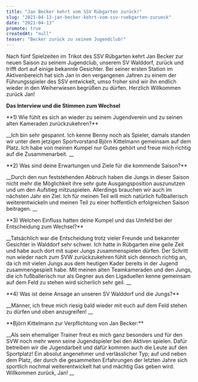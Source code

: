 ```yaml
---
title: "Jan Becker kehrt vom SSV Rübgarten zurück!"
slug: "2021-04-13-jan-becker-kehrt-vom-ssv-ruebgarten-zurueck"
date: "2021-04-13"
promote: true
createdAt: "null"
teaser: "Becker zurück zu seinem Jugendclub!"
---
```

Nach fünf Spielzeiten im Trikot des SSV Rübgarten kehrt Jan Becker zur neuen Saison zu seinem Jugendclub, unserem SV Walddorf, zurück und trifft dort auf einige bekannte Gesichter. Bei seiner ersten Station im Aktivenbereich hat sich Jan in den vergangenen Jahren zu einem der Führungsspieler des SSV entwickelt, umso froher sind wir ihn endlich wieder in den Weiherwiesen begrüßen zu dürfen. Herzlich Willkommen zurück Jan!



**Das Interview und die Stimmen zum Wechsel**

 


<p class="MsoNoSpacing">**1) Wie fühlt es sich an wieder zu seinem Jugendverein und zu seinen alten Kameraden zurückzukehren?**


<p class="MsoNoSpacing"> __Ich bin sehr gespannt. Ich kenne Benny noch als Spieler, damals standen wir unter dem jetzigen Sportvorstand Björn Kittelmann gemeinsam auf dem Platz. Ich habe von meinen Kumpel nur Gutes gehört und freue mich richtig auf die Zusammenarbeit. __


<p class="MsoNoSpacing">**2) Was sind deine Erwartungen und Ziele für die kommende Saison?**


<p class="MsoNoSpacing"> __Durch den nun feststehenden Abbruch haben die Jungs in dieser Saison nicht mehr die Möglichkeit ihre sehr gute Ausgangsposition auszunutzen und um den Aufstieg mitzuspielen. Allerdings brauchen wir auch im nächsten Jahr ein Ziel. Ich für meinen Teil will mich natürlich fußballerisch weiterentwickeln und meinen Teil zu einer hoffentlich erfolgreichen Saison beitragen. __


<p class="MsoNoSpacing">**3) Welchen Einfluss hatten deine Kumpel und das Umfeld bei der Entscheidung zum Wechsel?**


<p class="MsoNoSpacing"> __Tatsächlich war die Entscheidung trotz vieler Freunde und bekannter Gesichter in Walddorf sehr schwer. Ich hatte in Rübgarten eine geile Zeit und habe auch dort mit super Jungs zusammenspielen dürfen. Der Schritt nun wieder nach zum SVW zurückzukehren fühlt sich dennoch richtig an, da ich mit vielen Jungs aus dem heutigen Kader bereits in der Jugend zusammengespielt habe. Mit meinen alten Teamkameraden und den Jungs, die ich fußballerisch nur als Gegner aus den Ligaduellen kenne gemeinsam auf dem Feld zu stehen wird sicherlich sehr geil. __


<p class="MsoNoSpacing">**4) Was ist deine Ansage an unseren SV Walddorf und die Jungs?**


<p class="MsoNoSpacing"> __Männer, ich freue mich riesig bald wieder mit euch auf dem Feld stehen zu dürfen und oben anzugreifen! __


<p class="MsoNoSpacing"> 


<p class="MsoNoSpacing">**Björn Kittelmann zur Verpflichtung von Jan Becker:**


<p class="MsoNoSpacing"> __Als sein ehemaliger Trainer freut es mich ganz besonders und für den SVW noch mehr wenn seine Jugendspieler bei den Aktiven spielen. Dafür betreiben wir die Jugendarbeit und dafür kommen auch die Leute auf den Sportplatz! Ein absolut angenehmer und verlässlicher Typ; auf und neben dem Platz, der durch die gesammelten Erfahrungen der letzten Jahre sich sportlich nochmal weiterentwickelt hat und mächtig Gas geben wird. Willkommen zurück, Jan!  __


<p class="MsoNoSpacing"> 
